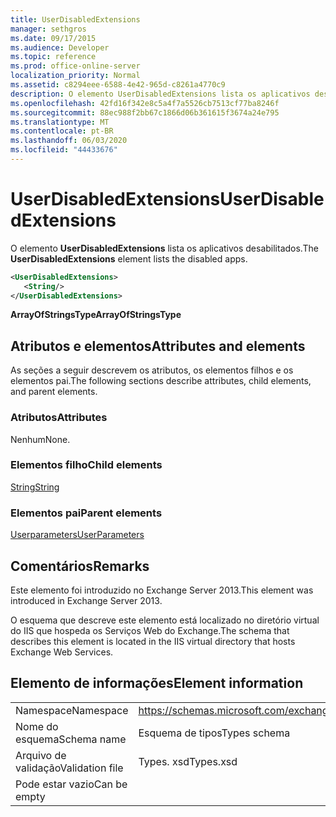 ```yaml
---
title: UserDisabledExtensions
manager: sethgros
ms.date: 09/17/2015
ms.audience: Developer
ms.topic: reference
ms.prod: office-online-server
localization_priority: Normal
ms.assetid: c8294eee-6588-4e42-965d-c8261a4770c9
description: O elemento UserDisabledExtensions lista os aplicativos desabilitados.
ms.openlocfilehash: 42fd16f342e8c5a4f7a5526cb7513cf77ba8246f
ms.sourcegitcommit: 88ec988f2bb67c1866d06b361615f3674a24e795
ms.translationtype: MT
ms.contentlocale: pt-BR
ms.lasthandoff: 06/03/2020
ms.locfileid: "44433676"
---
```

# <a name="userdisabledextensions"></a><span data-ttu-id="623a3-103">UserDisabledExtensions</span><span class="sxs-lookup"><span data-stu-id="623a3-103">UserDisabledExtensions</span></span>

<span data-ttu-id="623a3-104">O elemento **UserDisabledExtensions** lista os aplicativos desabilitados.</span><span class="sxs-lookup"><span data-stu-id="623a3-104">The **UserDisabledExtensions** element lists the disabled apps.</span></span> 
  
```XML
<UserDisabledExtensions>
   <String/>
</UserDisabledExtensions>
```

 <span data-ttu-id="623a3-105">**ArrayOfStringsType**</span><span class="sxs-lookup"><span data-stu-id="623a3-105">**ArrayOfStringsType**</span></span>
## <a name="attributes-and-elements"></a><span data-ttu-id="623a3-106">Atributos e elementos</span><span class="sxs-lookup"><span data-stu-id="623a3-106">Attributes and elements</span></span>

<span data-ttu-id="623a3-107">As seções a seguir descrevem os atributos, os elementos filhos e os elementos pai.</span><span class="sxs-lookup"><span data-stu-id="623a3-107">The following sections describe attributes, child elements, and parent elements.</span></span>
  
### <a name="attributes"></a><span data-ttu-id="623a3-108">Atributos</span><span class="sxs-lookup"><span data-stu-id="623a3-108">Attributes</span></span>

<span data-ttu-id="623a3-109">Nenhum</span><span class="sxs-lookup"><span data-stu-id="623a3-109">None.</span></span>
  
### <a name="child-elements"></a><span data-ttu-id="623a3-110">Elementos filho</span><span class="sxs-lookup"><span data-stu-id="623a3-110">Child elements</span></span>

[<span data-ttu-id="623a3-111">String</span><span class="sxs-lookup"><span data-stu-id="623a3-111">String</span></span>](string.md)
  
### <a name="parent-elements"></a><span data-ttu-id="623a3-112">Elementos pai</span><span class="sxs-lookup"><span data-stu-id="623a3-112">Parent elements</span></span>

[<span data-ttu-id="623a3-113">Userparameters</span><span class="sxs-lookup"><span data-stu-id="623a3-113">UserParameters</span></span>](userparameters.md)
  
## <a name="remarks"></a><span data-ttu-id="623a3-114">Comentários</span><span class="sxs-lookup"><span data-stu-id="623a3-114">Remarks</span></span>

<span data-ttu-id="623a3-115">Este elemento foi introduzido no Exchange Server 2013.</span><span class="sxs-lookup"><span data-stu-id="623a3-115">This element was introduced in Exchange Server 2013.</span></span>
  
<span data-ttu-id="623a3-116">O esquema que descreve este elemento está localizado no diretório virtual do IIS que hospeda os Serviços Web do Exchange.</span><span class="sxs-lookup"><span data-stu-id="623a3-116">The schema that describes this element is located in the IIS virtual directory that hosts Exchange Web Services.</span></span>
  
## <a name="element-information"></a><span data-ttu-id="623a3-117">Elemento de informações</span><span class="sxs-lookup"><span data-stu-id="623a3-117">Element information</span></span>

|||
|:-----|:-----|
|<span data-ttu-id="623a3-118">Namespace</span><span class="sxs-lookup"><span data-stu-id="623a3-118">Namespace</span></span>  <br/> |https://schemas.microsoft.com/exchange/services/2006/types  <br/> |
|<span data-ttu-id="623a3-119">Nome do esquema</span><span class="sxs-lookup"><span data-stu-id="623a3-119">Schema name</span></span>  <br/> |<span data-ttu-id="623a3-120">Esquema de tipos</span><span class="sxs-lookup"><span data-stu-id="623a3-120">Types schema</span></span>  <br/> |
|<span data-ttu-id="623a3-121">Arquivo de validação</span><span class="sxs-lookup"><span data-stu-id="623a3-121">Validation file</span></span>  <br/> |<span data-ttu-id="623a3-122">Types. xsd</span><span class="sxs-lookup"><span data-stu-id="623a3-122">Types.xsd</span></span>  <br/> |
|<span data-ttu-id="623a3-123">Pode estar vazio</span><span class="sxs-lookup"><span data-stu-id="623a3-123">Can be empty</span></span>  <br/> ||
   

